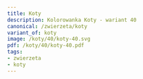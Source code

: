 ```yaml
---
title: Koty
description: Kolorowanka Koty - wariant 40
canonical: /zwierzeta/koty
variant_of: koty
image: /koty/40/koty-40.svg
pdf: /koty/40/koty-40.pdf
tags:
- zwierzeta
- koty
---
```

